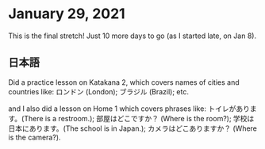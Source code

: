 # January 29, 2021

This is the final stretch! Just 10 more days to go (as I started late, on Jan 8).

## 日本語

Did a practice lesson on Katakana 2, which covers names of cities and countries like: ロンドン (London); ブラジル (Brazil); etc.

and I also did a lesson on Home 1 which covers phrases like: トイレがあります。(There is a restroom.); 部屋はどこですか？ (Where is the room?); 学校は日本にあります。(The school is in Japan.); カメラはどこありますか？ (Where is the camera?).
